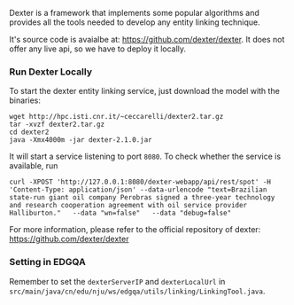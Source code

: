 Dexter is a framework that implements some popular algorithms and provides all the tools needed to develop any entity linking technique.

It's source code is avaialbe at: https://github.com/dexter/dexter.
It does not offer any live api, so we have to deploy it locally.

### Run Dexter Locally
To start the dexter entity linking service, 
just download the model with the binaries:

```shell
wget http://hpc.isti.cnr.it/~ceccarelli/dexter2.tar.gz
tar -xvzf dexter2.tar.gz
cd dexter2
java -Xmx4000m -jar dexter-2.1.0.jar
```
It will start a service listening to port `8080`.
To check whether the service is available, 
run 
```
curl -XPOST 'http://127.0.0.1:8080/dexter-webapp/api/rest/spot' -H 'Content-Type: application/json' --data-urlencode "text=Brazilian state-run giant oil company Perobras signed a three-year technology and research cooperation agreement with oil service provider Halliburton."   --data "wn=false"   --data "debug=false"
```

For more information, please refer to the official repository of dexter: https://github.com/dexter/dexter

### Setting in EDGQA
Remember to set the `dexterServerIP` and `dexterLocalUrl` in
`src/main/java/cn/edu/nju/ws/edgqa/utils/linking/LinkingTool.java`.


